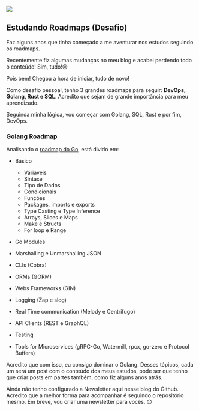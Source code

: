 ![](https://youteam.io/blog/wp-content/uploads/2021/11/Roadmap.png)
## Estudando Roadmaps (Desafio)

Faz alguns anos que tinha começado a me aventurar nos estudos seguindo os roadmaps.

Recentemente fiz algumas mudanças no meu blog e acabei perdendo todo o conteúdo! Sim, tudo!😔

Pois bem! Chegou a hora de iniciar, tudo de novo!

Como desafio pessoal, tenho 3 grandes roadmaps para seguir: <b>DevOps, Golang, Rust e SQL</b>. Acredito que sejam de grande importância para meu aprendizado.

Seguinda minha lógica, vou começar com Golang, SQL, Rust e por fim, DevOps.

### Golang Roadmap

Analisando o <a href="https://roadmap.sh/golang" target="_Blank">roadmap do Go</a>, está divido em:

- Básico
  - Váriaveis
  - Sintaxe
  - Tipo de Dados
  - Condicionais
  - Funções
  - Packages, imports e exports
  - Type Casting e Type Inference
  - Arrays, Slices e Maps
  - Make e Structs
  - For loop e Range
 
- Go Modules
- Marshalling e Unmarshalling JSON
- CLIs (Cobra)
- ORMs (GORM)
- Webs Frameworks (GIN)
- Logging (Zap e slog)
- Real Time communication (Melody e Centrifugo)
- API Clients (REST e GraphQL)
- Testing
- Tools for Microservices (gRPC-Go, Watermill, rpcx, go-zero e Protocol Buffers)

Acredito que com isso, eu consigo dominar o Golang. Desses tópicos, cada um será um post com o conteúdo dos meus estudos, pode ser que tenho que criar posts em partes também, como fiz alguns anos atrás.

Ainda não tenho configurado a Newsletter aqui nesse blog do Github. Acredito que a melhor forma para acompanhar é seguindo o repositório mesmo. Em breve, vou criar uma newsletter para vocês. 😊 
